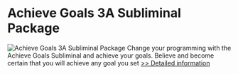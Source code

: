 # Achieve Goals 3A Subliminal Package
![Achieve Goals 3A Subliminal Package](https://mycommerce.akamaized.net/api/pimages/P300778002/BIG/300778002.JPG)
Change your programming with the Achieve Goals Subliminal and achieve your goals. Believe and become certain that you will achieve any goal you set
[>> Detailed information](https://secure.shareit.com/shareit/product.html?productid=300778002&affiliateid=200057808)